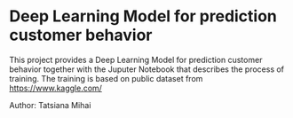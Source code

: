 # Deep Learning Model for prediction customer behavior  

This project provides a Deep Learning Model for prediction customer behavior together with the Juputer Notebook that describes the process of training. The training is based on public dataset from https://www.kaggle.com/ 

Author: Tatsiana Mihai
